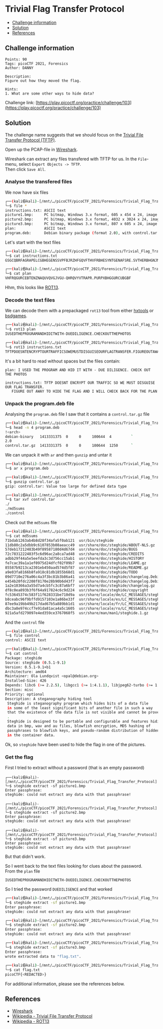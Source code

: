 # Trivial Flag Transfer Protocol

- [Challenge information](#challenge-information)
- [Solution](#solution)
- [References](#references)

## Challenge information
```
Points: 90
Tags: picoCTF 2021, Forensics
Author: DANNY

Description:
Figure out how they moved the flag.

Hints:
1. What are some other ways to hide data?
```
Challenge link: [https://play.picoctf.org/practice/challenge/103](https://play.picoctf.org/practice/challenge/103)

## Solution

The challenge name suggests that we should focus on the [Trivial File Transfer Protocol (TFTP)](https://en.wikipedia.org/wiki/Trivial_File_Transfer_Protocol).

Open up the PCAP-file in [Wireshark](https://www.wireshark.org/).

Wireshark can extract any files transfered with TFTP for us. In the `File`-menu, select `Export Objects -> TFTP`.  
Then click `Save All`.

### Analyse the transfered files

We now have six files
```bash
┌──(kali㉿kali)-[/mnt/…/picoCTF/picoCTF_2021/Forensics/Trivial_Flag_Transfer_Protocol]
└─$ file *          
instructions.txt: ASCII text
picture1.bmp:     PC bitmap, Windows 3.x format, 605 x 454 x 24, image size 824464, resolution 5669 x 5669 px/m, cbSize 824518, bits offset 54
picture2.bmp:     PC bitmap, Windows 3.x format, 4032 x 3024 x 24, image size 36578304, resolution 5669 x 5669 px/m, cbSize 36578358, bits offset 54
picture3.bmp:     PC bitmap, Windows 3.x format, 807 x 605 x 24, image size 1466520, resolution 5669 x 5669 px/m, cbSize 1466574, bits offset 54
plan:             ASCII text
program.deb:      Debian binary package (format 2.0), with control.tar.gz, data compression xz
```

Let's start with the text files
```bash
┌──(kali㉿kali)-[/mnt/…/picoCTF/picoCTF_2021/Forensics/Trivial_Flag_Transfer_Protocol]
└─$ cat instructions.txt                       
GSGCQBRFAGRAPELCGBHEGENSSVPFBJRZHFGQVFTHVFRBHESYNTGENAFSRE.SVTHERBHGNJNLGBUVQRGURSYNTNAQVJVYYPURPXONPXSBEGURCYNA

┌──(kali㉿kali)-[/mnt/…/picoCTF/picoCTF_2021/Forensics/Trivial_Flag_Transfer_Protocol]
└─$ cat plan                                           
VHFRQGURCEBTENZNAQUVQVGJVGU-QHRQVYVTRAPR.PURPXBHGGURCUBGBF
```

Hhm, this looks like [ROT13](https://en.wikipedia.org/wiki/ROT13).

### Decode the text files

We can decode them with a prepackaged `rot13` tool from either [hxtools](https://manpages.debian.org/testing/hxtools/hxtools.7.en.html) or [bsdgames](https://wiki.linuxquestions.org/wiki/BSD_games).

```bash
┌──(kali㉿kali)-[/mnt/…/picoCTF/picoCTF_2021/Forensics/Trivial_Flag_Transfer_Protocol]
└─$ rot13 plan    
IUSEDTHEPROGRAMANDHIDITWITH-DUEDILIGENCE.CHECKOUTTHEPHOTOS

┌──(kali㉿kali)-[/mnt/…/picoCTF/picoCTF_2021/Forensics/Trivial_Flag_Transfer_Protocol]
└─$ rot13 instructions.txt 
TFTPDOESNTENCRYPTOURTRAFFICSOWEMUSTDISGUISEOURFLAGTRANSFER.FIGUREOUTAWAYTOHIDETHEFLAGANDIWILLCHECKBACKFORTHEPLAN
```

It's a bit hard to read without spaces but the files contain:
```
plan: I USED THE PROGRAM AND HID IT WITH - DUE DILIGENCE. CHECK OUT THE PHOTOS

instructions.txt: TFTP DOESNT ENCRYPT OUR TRAFFIC SO WE MUST DISGUISE OUR FLAG TRANSFER.
   FIGURE OUT AWAY TO HIDE THE FLAG AND I WILL CHECK BACK FOR THE PLAN
```

### Unpack the program.deb file

Analysing the `program.deb` file I saw that it contains a `control.tar.gz` file
```bash
┌──(kali㉿kali)-[/mnt/…/picoCTF/picoCTF_2021/Forensics/Trivial_Flag_Transfer_Protocol]
└─$ head -n 4 program.deb
!<arch>
debian-binary   1413331375  0     0     100644  4         `
2.0
control.tar.gz  1413331375  0     0     100644  1250      `
```

We can unpack it with `ar` and then `gunzip` and untar it
```bash
┌──(kali㉿kali)-[/mnt/…/picoCTF/picoCTF_2021/Forensics/Trivial_Flag_Transfer_Protocol]
└─$ ar x program.deb 

┌──(kali㉿kali)-[/mnt/…/picoCTF/picoCTF_2021/Forensics/Trivial_Flag_Transfer_Protocol]
└─$ gunzip control.tar.gz         
gzip: control.tar: Value too large for defined data type

┌──(kali㉿kali)-[/mnt/…/picoCTF/picoCTF_2021/Forensics/Trivial_Flag_Transfer_Protocol]
└─$ tar xvf control.tar 
./
./md5sums
./control
```

Check out the `md5sums` file
```bash
┌──(kali㉿kali)-[/mnt/…/picoCTF/picoCTF_2021/Forensics/Trivial_Flag_Transfer_Protocol]
└─$ cat md5sums 
71bdab1263ab4b8d28f34afa5f0ab121  usr/bin/steghide
11db80c2a5dbb9c6107853b08aeacc49  usr/share/doc/steghide/ABOUT-NLS.gz
57deb17212483b49f89587180d4d67d4  usr/share/doc/steghide/BUGS
72c7831222483f5c6d96ac2a8ca7ad48  usr/share/doc/steghide/CREDITS
adbb29f44a5e5eefda3c3d756cc15ab1  usr/share/doc/steghide/HISTORY
fe7cac39a1a1ef0975d24dfcf02f09b7  usr/share/doc/steghide/LEAME.gz
85587b9213ca2301eb450aad574d5f87  usr/share/doc/steghide/README.gz
a9e03fa8166b8fa918c81db1855b68d1  usr/share/doc/steghide/TODO
09d7710e276a06c4a3f3bc81b3b86a41  usr/share/doc/steghide/changelog.Debian.amd64.gz
e454b20fdc2208f8170e28b90b6d43f7  usr/share/doc/steghide/changelog.Debian.gz
1a2e10366a3a55d7a4cb5fc3c87a6bf7  usr/share/doc/steghide/changelog.gz
df8c0ea893b3f6f64a917824c6c9d224  usr/share/doc/steghide/copyright
fc53645374c583f11f628331be710d9a  usr/share/locale/de/LC_MESSAGES/steghide.mo
b8ceabc96f9bffd9157103e1a86be33f  usr/share/locale/es/LC_MESSAGES/steghide.mo
87ee9a19bb49b217dad67b5a889bb1d1  usr/share/locale/fr/LC_MESSAGES/steghide.mo
dbc3a8e974ccf7e91da81aca4a5c1605  usr/share/locale/ro/LC_MESSAGES/steghide.mo
921a5afd279097e4ed359ce3767068f5  usr/share/man/man1/steghide.1.gz
```

And the `control` file
```bash
┌──(kali㉿kali)-[/mnt/…/picoCTF/picoCTF_2021/Forensics/Trivial_Flag_Transfer_Protocol]
└─$ file control
control: ASCII text

┌──(kali㉿kali)-[/mnt/…/picoCTF/picoCTF_2021/Forensics/Trivial_Flag_Transfer_Protocol]
└─$ cat control
Package: steghide
Source: steghide (0.5.1-9.1)
Version: 0.5.1-9.1+b1
Architecture: amd64
Maintainer: Ola Lundqvist <opal@debian.org>
Installed-Size: 426
Depends: libc6 (>= 2.2.5), libgcc1 (>= 1:4.1.1), libjpeg62-turbo (>= 1:1.3.1), libmcrypt4, libmhash2, libstdc++6 (>= 4.9), zlib1g (>= 1:1.1.4)
Section: misc
Priority: optional
Description: A steganography hiding tool
 Steghide is steganography program which hides bits of a data file
 in some of the least significant bits of another file in such a way
 that the existence of the data file is not visible and cannot be proven.
 .
 Steghide is designed to be portable and configurable and features hiding
 data in bmp, wav and au files, blowfish encryption, MD5 hashing of
 passphrases to blowfish keys, and pseudo-random distribution of hidden bits
 in the container data.
```

Ok, so `steghide` have been used to hide the flag in one of the pictures.

### Get the flag

First I tried to extract without a password (that is an empty password)
```
┌──(kali㉿kali)-[/mnt/…/picoCTF/picoCTF_2021/Forensics/Trivial_Flag_Transfer_Protocol]
└─$ steghide extract -sf picture1.bmp
Enter passphrase: 
steghide: could not extract any data with that passphrase!

┌──(kali㉿kali)-[/mnt/…/picoCTF/picoCTF_2021/Forensics/Trivial_Flag_Transfer_Protocol]
└─$ steghide extract -sf picture2.bmp
Enter passphrase: 
steghide: could not extract any data with that passphrase!

┌──(kali㉿kali)-[/mnt/…/picoCTF/picoCTF_2021/Forensics/Trivial_Flag_Transfer_Protocol]
└─$ steghide extract -sf picture3.bmp
Enter passphrase: 
steghide: could not extract any data with that passphrase!
```

But that didn't work.

So I went back to the text files looking for clues about the password.  
From the `plan` file
```
IUSEDTHEPROGRAMANDHIDITWITH-DUEDILIGENCE.CHECKOUTTHEPHOTOS
```

So I tried the password `DUEDILIGENCE` and that worked
```bash
┌──(kali㉿kali)-[/mnt/…/picoCTF/picoCTF_2021/Forensics/Trivial_Flag_Transfer_Protocol]
└─$ steghide extract -sf picture1.bmp
Enter passphrase: 
steghide: could not extract any data with that passphrase!

┌──(kali㉿kali)-[/mnt/…/picoCTF/picoCTF_2021/Forensics/Trivial_Flag_Transfer_Protocol]
└─$ steghide extract -sf picture2.bmp
Enter passphrase: 
steghide: could not extract any data with that passphrase!

┌──(kali㉿kali)-[/mnt/…/picoCTF/picoCTF_2021/Forensics/Trivial_Flag_Transfer_Protocol]
└─$ steghide extract -sf picture3.bmp
Enter passphrase: 
wrote extracted data to "flag.txt".
   
┌──(kali㉿kali)-[/mnt/…/picoCTF/picoCTF_2021/Forensics/Trivial_Flag_Transfer_Protocol]
└─$ cat flag.txt 
picoCTF{<REDACTED>}
```

For additional information, please see the references below.

## References

- [Wireshark](https://www.wireshark.org/)
- [Wikipedia - Trivial File Transfer Protocol](https://en.wikipedia.org/wiki/Trivial_File_Transfer_Protocol)
- [Wikipedia - ROT13](https://en.wikipedia.org/wiki/ROT13)
